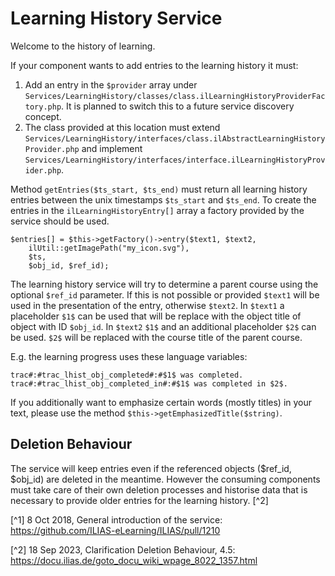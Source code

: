 # Learning History Service

Welcome to the history of learning.

If your component wants to add entries to the learning history it must:

1. Add an entry in the `$provider` array under `Services/LearningHistory/classes/class.ilLearningHistoryProviderFactory.php`. It is planned to switch this to a future service discovery concept.
2. The class provided at this location must extend `Services/LearningHistory/interfaces/class.ilAbstractLearningHistoryProvider.php` and implement `Services/LearningHistory/interfaces/interface.ilLearningHistoryProvider.php`.

Method `getEntries($ts_start, $ts_end)` must return all learning history entries between the unix timestamps `$ts_start` and `$ts_end`. To create the entries in the `ilLearningHistoryEntry[]` array a factory provided by the service should be used.

```
$entries[] = $this->getFactory()->entry($text1, $text2,
	ilUtil::getImagePath("my_icon.svg"),
	$ts,
	$obj_id, $ref_id);
```

The learning history service will try to determine a parent course using the optional `$ref_id` parameter. If this is not possible or provided `$text1` will be used in the presentation of the entry, otherwise `$text2`. In `$text1` a placeholder `$1$` can be used that will be replace with the object title of object with ID `$obj_id`. In `$text2` `$1$` and an additional placeholder `$2$` can be used. `$2$` will be replaced with the course title of the parent course.

E.g. the learning progress uses these language variables:
```
trac#:#trac_lhist_obj_completed#:#$1$ was completed.
trac#:#trac_lhist_obj_completed_in#:#$1$ was completed in $2$.
```

If you additionally want to emphasize certain words (mostly titles) in your text, please use the method `$this->getEmphasizedTitle($string)`.

## Deletion Behaviour

The service will keep entries even if the referenced objects ($ref_id, $obj_id) are deleted in the meantime. However the consuming components must take care of their own deletion processes and historise data that is necessary to provide older entries for the learning history. [^2]

[^1] 8 Oct 2018, General introduction of the service: https://github.com/ILIAS-eLearning/ILIAS/pull/1210

[^2] 18 Sep 2023, Clarification Deletion Behaviour, 4.5: https://docu.ilias.de/goto_docu_wiki_wpage_8022_1357.html